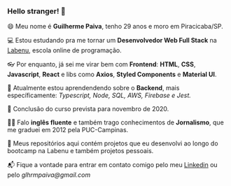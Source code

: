 ### Hello stranger! 👋

😄 Meu nome é **Guilherme Paiva**, tenho 29 anos e moro em Piracicaba/SP.

💻 Estou estudando pra me tornar um **Desenvolvedor Web Full Stack** na [Labenu](https://www.labenu.com.br), escola online de programação.

👓 Por enquanto, já sei me virar bem com **Frontend**: **HTML**, **CSS**, **Javascript**, **React** e libs como **Axios**, **Styled Components** e **Material UI**.

🚀 Atualmente estou aprendendendo sobre o **Backend**, mais específicamente: _Typescript, Node, SQL, AWS, Firebase e Jest._

🏅 Conclusão do curso prevista para novembro de 2020.

🤹‍♂️ Falo **inglês fluente** e também trago conhecimentos de **Jornalismo**, que me graduei em 2012 pela PUC-Campinas.

🧪 Meus repositórios aqui contém projetos que eu desenvolvi ao longo do bootcamp na Labenu e também projetos pessoais.

📬 Fique a vontade para entrar em contato comigo pelo meu [Linkedin](https://www.linkedin.com/in/glhrmpaiva/) ou pelo _glhrmpaiva@gmail.com_
